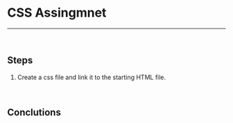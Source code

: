 # CSS Assingmnet 

****

<br>

## Steps

1. Create a css file and link it to the starting HTML file.

<br>

## Conclutions


